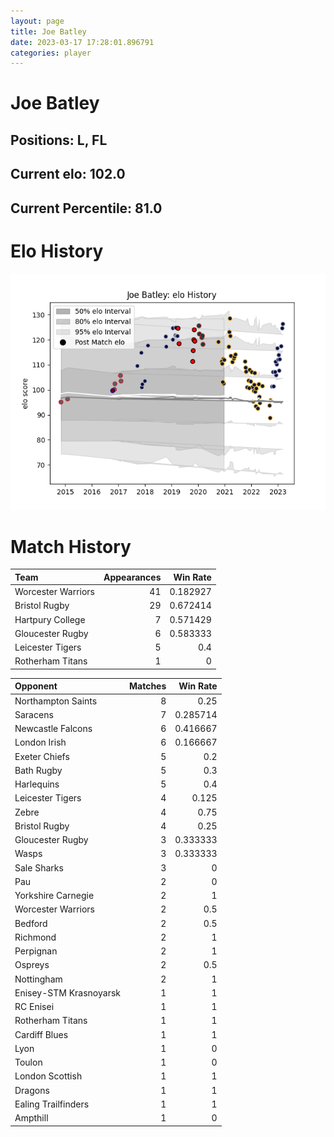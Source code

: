 ```yaml
---  
layout: page  
title: Joe Batley  
date: 2023-03-17 17:28:01.896791  
categories: player  
---
```

# Joe Batley

## Positions: L, FL

## Current elo: 102.0

## Current Percentile: 81.0

# Elo History


![elo history](history_JoeBatley.png)
# Match History


| Team               |   Appearances |   Win Rate |
|:-------------------|--------------:|-----------:|
| Worcester Warriors |            41 |   0.182927 |
| Bristol Rugby      |            29 |   0.672414 |
| Hartpury College   |             7 |   0.571429 |
| Gloucester Rugby   |             6 |   0.583333 |
| Leicester Tigers   |             5 |   0.4      |
| Rotherham Titans   |             1 |   0        |

| Opponent               |   Matches |   Win Rate |
|:-----------------------|----------:|-----------:|
| Northampton Saints     |         8 |   0.25     |
| Saracens               |         7 |   0.285714 |
| Newcastle Falcons      |         6 |   0.416667 |
| London Irish           |         6 |   0.166667 |
| Exeter Chiefs          |         5 |   0.2      |
| Bath Rugby             |         5 |   0.3      |
| Harlequins             |         5 |   0.4      |
| Leicester Tigers       |         4 |   0.125    |
| Zebre                  |         4 |   0.75     |
| Bristol Rugby          |         4 |   0.25     |
| Gloucester Rugby       |         3 |   0.333333 |
| Wasps                  |         3 |   0.333333 |
| Sale Sharks            |         3 |   0        |
| Pau                    |         2 |   0        |
| Yorkshire Carnegie     |         2 |   1        |
| Worcester Warriors     |         2 |   0.5      |
| Bedford                |         2 |   0.5      |
| Richmond               |         2 |   1        |
| Perpignan              |         2 |   1        |
| Ospreys                |         2 |   0.5      |
| Nottingham             |         2 |   1        |
| Enisey-STM Krasnoyarsk |         1 |   1        |
| RC Enisei              |         1 |   1        |
| Rotherham Titans       |         1 |   1        |
| Cardiff Blues          |         1 |   1        |
| Lyon                   |         1 |   0        |
| Toulon                 |         1 |   0        |
| London Scottish        |         1 |   1        |
| Dragons                |         1 |   1        |
| Ealing Trailfinders    |         1 |   1        |
| Ampthill               |         1 |   0        |